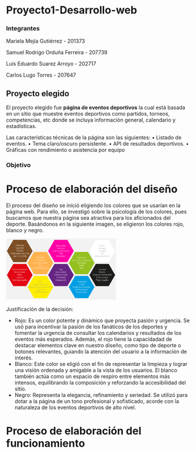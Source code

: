 # Proyecto1-Desarrollo-web

### Integrantes
Mariela Mejía Gutiérrez - 201373

Samuel Rodrigo Orduña Ferreira - 207739

Luis Eduardo Suarez Arroyo - 202717

Carlos Lugo Torres - 207647

## Proyecto elegido
El proyecto elegido fue <strong>página de eventos deportivos</strong> la cual está basada en un sitio que muestre eventos deportivos como partidos, torneos, competencias, etc donde se incluya información general, calendario y estadísticas.

Las características técnicas de la página son las siguientes:
• Listado de eventos.
• Tema claro/oscuro persistente.
• API de resultados deportivos.
• Gráficas con rendimiento o asistencia por equipo

### Objetivo

# Proceso de elaboración del diseño
El proceso del diseño se inició eligiendo los colores que se usarían en la página web. Para ello, se investigó sobre la psicología de los colores, pues buscamos que nuestra página sea atractiva para los aficionados del deporte. 
Basándonos en la siguiente imagen, se eligieron los colores rojo, blanco y negro.

<img src="imagenesPagina/psicologiaColores.png" width="300" alt="Imagen mostrando significado de los colores en la psicología">

Justificación de la decisión: 
- Rojo: Es un color potente y dinámico que proyecta pasión y urgencia. Se usó para incentivar la pasión de los fanáticos de los deportes y fomentar la urgencia de consultar los calendarios y resultados de los eventos más esperados. Además, el rojo tiene la capacidadad de destacar elementos clave en nuestro diseño, como tipo de deporte o botones relevantes, guiando la atención del usuario a la información de interés. 
- Blanco: Este color se eligió con el fin de representar la limpieza y lograr una visión ordenada y amigable a la vista de los usuarios. El blanco también actúa como un espacio de respiro entre elementos más intensos, equilibrando la composición y reforzando la accesibilidad del sitio.
- Negro: Representa la elegancia, refinamiento y seriedad. Se utilizó para dotar a la página de un tono profesional y sofisticado, acorde con la naturaleza de los eventos deportivos de alto nivel. 

# Proceso de elaboración del funcionamiento
